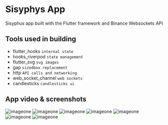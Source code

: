 # Sisyphys App

Sisyphus app built with the Flutter framework and Binance Websockets API

## Tools used in building

- flutter_hooks `internal state`
- hooks_riverpod `state management`
- flutter_svg `svg images`
- gap `sizedbox replacement`
- http `API calls and networking`
- web_socket_channel `web sockets`
- candlesticks `candlesticks ui`

## App video & screenshots

![imageone](./screens/app_gif.gif)
![imageone](./screens/screen1.png)
![imageone](./screens/screen2.png)
![imageone](./screens/screen3.png)
![imageone](./screens/screen4.png)
![imageone](./screens/screen5.png)
![imageone](./screens/screen6.png)
